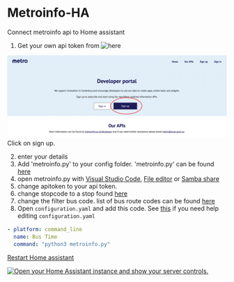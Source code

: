 # Metroinfo-HA
Connect metroinfo api to Home assistant

1. Get your own api token from ![here](https://apidevelopers.metroinfo.co.nz)
<p class='img'>
  <img src='/images/Metroinfo-dev-webiste.jpeg' alt='Screenshot of the metroinfo Developer portal'>
  Click on sign up.
</p>

2. enter your details
3. Add 'metroinfo.py' to your config folder. 'metroinfo.py' can be found [here](/config/metroinfo.py)
4. open metroinfo.py with [Visual Studio Code](https://my.home-assistant.io/redirect/supervisor_addon/?addon=a0d7b954_vscode), [File editor](https://my.home-assistant.io/redirect/supervisor_addon/?addon=core_configurator) or [Samba share](https://my.home-assistant.io/redirect/supervisor_addon/?addon=core_samba)
5. change apitoken to your api token.
6. change stopcode to a stop found [here](https://go.metroinfo.co.nz/) 
7. change the filter bus code. list of bus route codes can be found [here](/metroinfo-data/routes.txt)
8. Open `configuration.yaml` and add this code. See [this](https://www.home-assistant.io/docs/configuration/#editing-configurationyaml) if you need help editing `configuration.yaml`

```yaml
- platform: command_line
  name: Bus Time
  command: "python3 metroinfo.py"
```

[Restart Home assistant](https://www.home-assistant.io/docs/configuration/#reloading-changes) 

<a href="https://my.home-assistant.io/redirect/server_controls/" target="_blank"><img src="https://my.home-assistant.io/badges/server_controls.svg" alt="Open your Home Assistant instance and show your server controls." /></a>
